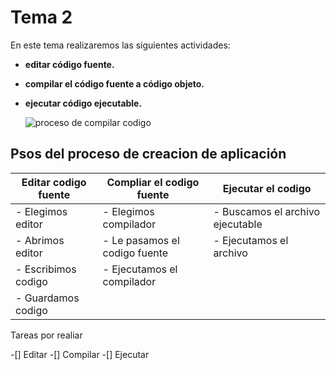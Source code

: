 # Tema 2

En este tema realizaremos las siguientes actividades:

- **editar código fuente.**
- **compilar el código fuente a código objeto.**
- **ejecutar código ejecutable.**

  ![proceso de compilar codigo](https://localdab.org/wp-content/uploads/2022/11/Compiler-2.jpg)


## Psos del proceso de creacion de aplicación


|Editar codigo fuente  | Compliar el codigo fuente | Ejecutar el codigo
|----------------------|---------------------------|-------------------
|- Elegimos editor     | - Elegimos compilador     |- Buscamos el archivo ejecutable
|- Abrimos editor      | - Le pasamos el codigo fuente| - Ejecutamos el archivo
|- Escribimos codigo   | - Ejecutamos el compilador|
|- Guardamos codigo    |                           |

Tareas por realiar

-[] Editar
-[] Compilar
-[] Ejecutar


